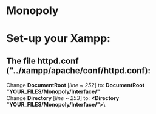# Monopoly
 

# Set-up your Xampp:
## The file httpd.conf ("../xampp/apache/conf/httpd.conf):
Change **DocumentRoot** [*line ~ 252*] to: **DocumentRoot "YOUR_FILES/Monopoly/Interface/"**\
Change **Directory** [*line ~ 253*] to: **<Directory "YOUR_FILES/Monopoly/Interface/">**\
